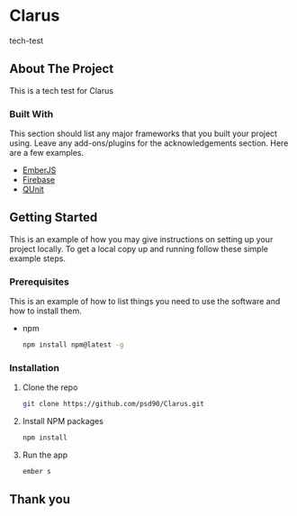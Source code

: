 # Clarus
tech-test


<!-- ABOUT THE PROJECT -->
## About The Project

This is a tech test for Clarus

### Built With

This section should list any major frameworks that you built your project using. Leave any add-ons/plugins for the acknowledgements section. Here are a few examples.
* [EmberJS](https://emberjs.com/)
* [Firebase](https://firebase.google.com/)
* [QUnit](https://qunitjs.com/)



<!-- GETTING STARTED -->
## Getting Started

This is an example of how you may give instructions on setting up your project locally.
To get a local copy up and running follow these simple example steps.

### Prerequisites

This is an example of how to list things you need to use the software and how to install them.
* npm
  ```sh
  npm install npm@latest -g
  ```

### Installation


1. Clone the repo
   ```sh
   git clone https://github.com/psd90/Clarus.git
   ```
2. Install NPM packages
   ```sh
   npm install
   ```
3. Run the app
   ```sh
   ember s
   ```
   <!-- Thank you -->
## Thank you
   
